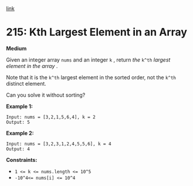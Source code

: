 [link](https://leetcode.com/problems/kth-largest-element-in-an-array/description/)

# 215: Kth Largest Element in an Array

**Medium**

Given an integer array `nums` and an integer `k` , return _the_ `k^th` _largest element in the array_ .

Note that it is the `k^th` largest element in the sorted order, not the `k^th` distinct element.

Can you solve it without sorting?

**Example 1:**

```
Input: nums = [3,2,1,5,6,4], k = 2
Output: 5
```

**Example 2:**

```
Input: nums = [3,2,3,1,2,4,5,5,6], k = 4
Output: 4
```

**Constraints:**

- `1 <= k <= nums.length <= 10^5`
- `-10^4<= nums[i] <= 10^4`

